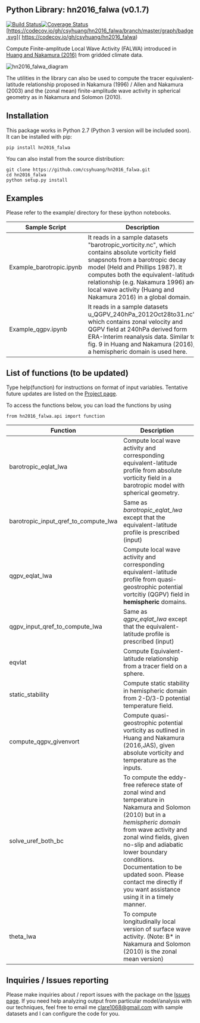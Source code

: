## Python Library: hn2016_falwa (v0.1.7)

[![Build Status](https://travis-ci.org/csyhuang/hn2016_falwa.svg?branch=master)](https://travis-ci.org/csyhuang/hn2016_falwa)[![Coverage Status](https://coveralls.io/repos/github/csyhuang/hn2016_falwa/badge.svg?branch=master)](https://coveralls.io/github/csyhuang/hn2016_falwa?branch=master)[https://codecov.io/gh/csyhuang/hn2016_falwa/branch/master/graph/badge.svg]( https://codecov.io/gh/csyhuang/hn2016_falwa)

Compute Finite-amplitude Local Wave Activity (FALWA) introduced in [Huang and Nakamura (2016)](http://dx.doi.org/10.1175/JAS-D-15-0194.1) from gridded climate data.

![hn2016_falwa_diagram](https://github.com/csyhuang/csyhuang.github.io/blob/master/hn2016_falwa_diagram.png)

The utilities in the library can also be used to compute the tracer equivalent-latitude relationship proposed in Nakamura (1996) / Allen and Nakamura (2003) and the (zonal mean) finite-amplitude wave activity in spherical geometry as in Nakamura and Solomon (2010).

## Installation

This package works in Python 2.7 (Python 3 version will be included soon). It can be installed with pip:
```
pip install hn2016_falwa
```
You can also install from the source distribution:
```
git clone https://github.com/csyhuang/hn2016_falwa.git
cd hn2016_falwa
python setup.py install
```

## Examples

Please refer to the example/ directory for these ipython notebooks. 

Sample Script | Description
------------ | -------------
Example_barotropic.ipynb | It reads in a sample datasets "barotropic_vorticity.nc", which contains absolute vorticity field snapsnots from a barotropic decay model (Held and Phillips 1987). It computes both the equivalent-latitude relationship (e.g. Nakamura 1996) and local wave activity (Huang and Nakamura 2016) in a global domain.
Example_qgpv.ipynb | It reads in a sample datasets u_QGPV_240hPa_2012Oct28to31.nc", which contains zonal velocity and QGPV field at 240hPa derived form ERA-Interim reanalysis data. Similar to fig. 9 in Huang and Nakamura (2016), a hemispheric domain is used here.

## List of functions (to be updated)

Type help(function) for instructions on format of input variables. Tentative future updates are listed on the [Project page](https://github.com/csyhuang/hn2016_falwa/projects/1).

To access the functions below, you can load the functions by using

```
from hn2016_falwa.api import function
```

Function | Description
---------| -------------
barotropic_eqlat_lwa | Compute local wave activity and corresponding equivalent-latitude profile from absolute vorticity field in a barotropic model with spherical geometry.
barotropic_input_qref_to_compute_lwa | Same as *barotropic_eqlat_lwa* except that the equivalent-latitude profile is prescribed (input)
qgpv_eqlat_lwa | Compute local wave activity and corresponding equivalent-latitude profile from quasi-geostrophic potential vortcitiy (QGPV) field in **hemispheric** domains.
qgpv_input_qref_to_compute_lwa | Same as *qgpv_eqlat_lwa* except that the equivalent-latitude profile is prescribed (input)
eqvlat| Compute Equivalent-latitude relationship from a tracer field on a sphere.
static_stability| Compute static stability in hemispheric domain from 2-D/3-D potential temperature field.
compute_qgpv_givenvort| Compute quasi-geostrophic potential vorticity as outlined in Huang and Nakamura (2016,JAS), given absolute vorticity and temperature as the inputs.
solve_uref_both_bc| To compute the eddy-free referece state of zonal wind and temperature in Nakamura and Solomon (2010) but in a *hemispheric domain* from wave activity and zonal wind fields, given no-slip and adiabatic lower boundary conditions. Documentation to be updated soon. Please contact me directly if you want assistance using it in a timely manner.
theta_lwa | To compute longitudinally local version of surface wave activity. (Note: B* in Nakamura and Solomon (2010) is the zonal mean version)

## Inquiries / Issues reporting

Please make inquiries about / report issues with the package on the [Issues page](https://github.com/csyhuang/hn2016_falwa/issues). If you need help analyzing output from particular model/analysis with our techniques, feel free to email me <clare1068@gmail.com> with sample datasets and I can configure the code for you.

